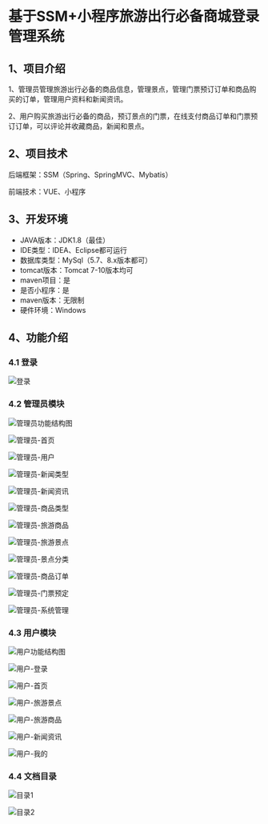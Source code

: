 # 基于SSM+小程序旅游出行必备商城登录管理系统


## 1、项目介绍

1、管理员管理旅游出行必备的商品信息，管理景点，管理门票预订订单和商品购买的订单，管理用户资料和新闻资讯。

2、用户购买旅游出行必备的商品，预订景点的门票，在线支付商品订单和门票预订订单，可以评论并收藏商品，新闻和景点。

## 2、项目技术

后端框架：SSM（Spring、SpringMVC、Mybatis）

前端技术：VUE、小程序

## 3、开发环境

- JAVA版本：JDK1.8（最佳）
- IDE类型：IDEA、Eclipse都可运行
- 数据库类型：MySql（5.7、8.x版本都可） 
- tomcat版本：Tomcat 7-10版本均可
- maven项目：是
- 是否小程序：是
- maven版本：无限制
- 硬件环境：Windows


## 4、功能介绍

### 4.1 登录

![登录](https://www.codemarket.fun/202407172139562.png)

### 4.2 管理员模块
![管理员功能结构图](https://www.codemarket.fun/202407172139355.png)

![管理员-首页](https://www.codemarket.fun/202407172139006.png)

![管理员-用户](https://www.codemarket.fun/202407172139343.png)

![管理员-新闻类型](https://www.codemarket.fun/202407172139334.png)

![管理员-新闻资讯](https://www.codemarket.fun/202407172139339.png)

![管理员-商品类型](https://www.codemarket.fun/202407172139891.png)

![管理员-旅游商品](https://www.codemarket.fun/202407172139694.png)

![管理员-旅游景点](https://www.codemarket.fun/202407172139364.png)

![管理员-景点分类](https://www.codemarket.fun/202407172139358.png)

![管理员-商品订单](https://www.codemarket.fun/202407172139837.png)

![管理员-门票预定](https://www.codemarket.fun/202407172139767.png)

![管理员-系统管理](https://www.codemarket.fun/202407172139254.png)

### 4.3 用户模块

![用户功能结构图](https://www.codemarket.fun/202407172140795.png)

![用户-登录](https://www.codemarket.fun/202407172140449.png)

![用户-首页](https://www.codemarket.fun/202407172140429.png)

![用户-旅游景点](https://www.codemarket.fun/202407172140394.png)

![用户-旅游商品](https://www.codemarket.fun/202407172140419.png)

![用户-新闻资讯](https://www.codemarket.fun/202407172140413.png)

![用户-我的](https://www.codemarket.fun/202407172140409.png)

### 4.4 文档目录

![目录1](https://www.codemarket.fun/202407172140401.png)

![目录2](https://www.codemarket.fun/202407172140397.png)
